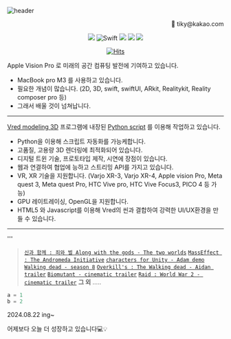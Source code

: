 <!--
**earlyway/earlyway** is a ✨ _special_ ✨ repository because its `README.md` (this file) appears on your GitHub profile.

Here are some ideas to get you started:

- 🔭 I’m currently working on ...
- 🌱 I’m currently learning ...
- 👯 I’m looking to collaborate on ...
- 🤔 I’m looking for help with ...
- 💬 Ask me about ...
- 📫 How to reach me: ...
- 😄 Pronouns: ...
- ⚡ Fun fact: ...
-->

![header](https://capsule-render.vercel.app/api?type=waving&&&color=0:833ab4,50:fd1d1d,100:fcb045&height=180&section=header&text=CODE%20effect&fontSize=80&fontColor=000000&animation=twinkling)

 
<div align=right>
📧 tiky@kakao.com
 </div>


<div align=center>


<img src="https://img.shields.io/badge/Python-3776AB?style=flat-square&logo=Python&logoColor=black"/></a>
![Swift](https://img.shields.io/badge/swift-F54A2A?style=for-the-badge&logo=swift&logoColor=white)
<img src="https://img.shields.io/badge/VRED-F7DF1E?style=flat-square&logo=VEED&logoColor=black"/></a>
<img src="https://img.shields.io/badge/Blender-F5792A?style=flat-square&logo=Blender&logoColor=black"/></a>
<img src="https://img.shields.io/badge/Vision Pro-000000?style=flat-square&logo=Apple&logoColor=black"/></a>

<!--
이것도 사용가능한 뱃지
<img alt="Python" src ="https://img.shields.io/badge/Python-3776AB.svg?&style=for-the-badge&logo=Python&logoColor=black"/>
-->



[![Hits](https://hits.seeyoufarm.com/api/count/incr/badge.svg?url=https%3A%2F%2Fgithub.com%2Fearlyway%2Fhit-counter&count_bg=%238FAAD0&title_bg=%239E2F2F&icon=github.svg&icon_color=%23E2D0D0&title=hits&edge_flat=false)](https://hits.seeyoufarm.com)
</div>

Apple Vision Pro 로 미래의 공간 컴퓨팅 발전에 기여하고 있습니다.
- MacBook pro M3 를 사용하고 있습니다.
- 필요한 개념이 많습니다. (2D, 3D, swift, swiftUI, ARkit, Realitykit, Reality composer pro 등)
- 그래서 배울 것이 넘쳐납니다.

---------------------------------------------------------------------------------------------------------

[Vred modeling 3D][Vred] 프로그램에 내장된 [Python script][pyscrip] 를 이용해 작업하고 있습니다.
- Python을 이용해 스크립트 자동화를 가능케합니다.
- 고품질, 고용량 3D 렌더링에 최적화되어 있습니다.
- 디지털 트윈 기술, 프로토타입 제작, 시연에 장점이 있습니다.
- 웹과 연결하여 협업에 능하고 스트리밍 API를 가지고 있습니다.
- VR, XR 기술을 지원합니다. (Varjo XR-3, Varjo XR-4, Apple vision Pro, Meta quest 3, Meta quest Pro, HTC Vive pro, HTC Vive Focus3, PICO 4 등 가능)
- GPU 레이트레이싱, OpenGL을 지원합니다.
- HTML5 와 Javascript를 이용해 Vred의 씬과 결합하여 강력한 UI/UX환경을 만들 수 있습니다.

---------------------------------------------------------------------------------------------------------
'''
<!--
[Blender](https://www.blender.org/) 3D polygon modeling 프로그램 내에 내장된 [Python](https://www.python.org/) API script 를 이용해 작업하고 있습니다.
- 블렌더는 개발자들이 활용할 수 있도록 Open source 로 열려있습니다.
- 블렌더 사용료는 Free! 
- 모델링, 리깅, 렌더링, 애니메이션, VFX, 영상 편집까지 다재다능합니다.
- Script와 Addon 개발을 위한 Python API 를 [Blender][offi]에서 공식적으로 제공합니다.
- eevee, cycle, workBench 게임엔진을 내장하고 있습니다.



[Latest Blender 3.2][3.2] 2022.07.30 기준
| release date | version |
| ------ | ------ |
| 2022.06 | [3.2][3.2] |
| 2022.03 | 3.1 |
| 2021.12 | 3.0 |
| 2021.06 | [2.93 LTS][2.93] |
| 2020.06 | 2.83 LTS |

'''

### 블렌더가 사용된 [**Title**] 
-->
> [`신과 함께 : 죄와 벌 Along with the gods - The two worlds`](https://www.blender.org/user-stories/goodbye-kansas-studios/#along-with-the-gods-the-two-worlds)
[`MassEffect : The Andromeda Initiative`](https://www.blender.org/user-stories/goodbye-kansas-studios/#mass-effect-the-andromeda-initiative)
[`characters for Unity - Adam demo`](https://www.blender.org/user-stories/goodbye-kansas-studios/#characters-for-unity-adam-demo)
[`Walking dead - season 8`](https://www.blender.org/user-stories/goodbye-kansas-studios/#walking-dead-season-8)
[`Overkill's : The Walking dead - Aidan trailer`](https://www.blender.org/user-stories/goodbye-kansas-studios/#overkills-the-walking-dead-aidan-trailer)
[`Biomutant - cinematic trailer`](https://www.blender.org/user-stories/goodbye-kansas-studios/#biomutant-cinematic-trailer)
[`Raid : World War 2 - cinematic trailer`](https://www.blender.org/user-stories/goodbye-kansas-studios/#raid-world-war-2-cinematic-trailer)
 **그 외** .....



```python
a = 1
b = 2
```


2024.08.22 ing~


어제보다 오늘 더 성장하고 있습니다💻💡


[//]: # (These are reference links used in the body of this note and get stripped out when the markdown processor does its job. There is no need to format nicely because it shouldn't be seen. Thanks SO - http://stackoverflow.com/questions/4823468/store-comments-in-markdown-syntax)

   [dill]: <https://github.com/joemccann/dillinger>
   [git-repo-url]: <https://github.com/joemccann/dillinger.git>
   [john gruber]: <http://daringfireball.net>
   [df1]: <http://daringfireball.net/projects/markdown/>
   [markdown-it]: <https://github.com/markdown-it/markdown-it>
   [Ace Editor]: <http://ace.ajax.org>
   [node.js]: <http://nodejs.org>
   [Twitter Bootstrap]: <http://twitter.github.com/bootstrap/>
   [jQuery]: <http://jquery.com>
   [@tjholowaychuk]: <http://twitter.com/tjholowaychuk>
   [express]: <http://expressjs.com>
   [Gulp]: <http://gulpjs.com>

   
   [offi]: <https://docs.blender.org/api/current/info_quickstart.html>
   [title]: <https://www.blender.org/user-stories/goodbye-kansas-studios/>
   [3.2]:<https://www.blender.org/download/releases/3-2/>
   [2.93]:<https://www.blender.org/download/lts/2-93/>
   [Vred]:<https://www.autodesk.co.kr/products/vred/overview?term=1-YEAR&tab=subscription>
   [pyscrip]:<https://knowledge.autodesk.com/ko/support/vred-products/learn-explore/caas/CloudHelp/cloudhelp/2021/KOR/VRED-WhatsNew/files/VRED-Tutorials/term-scr-html.html>


